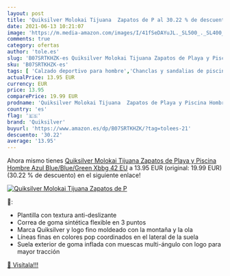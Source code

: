 ```yaml
---
layout: post
title: 'Quiksilver Molokai Tijuana  Zapatos de P al 30.22 % de descuento'
date: 2021-06-13 10:21:07
image: 'https://m.media-amazon.com/images/I/41fSeDAYuJL._SL500_._SL400_.jpg'
comments: true
category: ofertas
author: 'tole.es'
slug: 'B07SRTKHZK-es Quiksilver Molokai Tijuana Zapatos de Playa y Piscina...'
sku: 'B07SRTKHZK-es'
tags: [ 'Calzado deportivo para hombre','Chanclas y sandalias de piscina para hombre','Zapatillas y calzado deportivo para hombre','Zapatos','Zapatos para hombre','Zapatos y complementos','quiksilver','zapatos', ]
actualPrice: 13.95 EUR
currency: EUR
price: 13.95
comparePrice: 19.99 EUR
prodname: 'Quiksilver Molokai Tijuana  Zapatos de Playa y Piscina Hombre  Azul  Blue/Blue/Green Xbbg   42 EU'
country: 'es'
flag: '🇪🇸'
brand: 'Quiksilver'
buyurl: 'https://www.amazon.es/dp/B07SRTKHZK/?tag=tolees-21'
descuento: '30.22'
average: '13.95'
---
```


Ahora mismo tienes [Quiksilver Molokai Tijuana  Zapatos de Playa y Piscina Hombre  Azul  Blue/Blue/Green Xbbg   42 EU](https://www.amazon.es/dp/B07SRTKHZK/?tag=tolees-21) a 13.95 EUR (original: 19.99 EUR) (30.22 %  de descuento) en el siguiente enlace!

[![Quiksilver Molokai Tijuana  Zapatos de P](https://m.media-amazon.com/images/I/41fSeDAYuJL._SL500_._SL400_.jpg)](https://www.amazon.es/dp/B07SRTKHZK/?tag=tolees-21)

🔎:

- Plantilla con textura anti-deslizante
- Correa de goma sintética flexible en 3 puntos
- Marca Quiksilver y logo fino moldeado con la montaña y la ola
- Líneas finas en colores pop coordinados en el lateral de la suela
- Suela exterior de goma inflada con muescas multi-ángulo con logo para mayor tracción

[🛒 Visítala!!!](https://www.amazon.es/dp/B07SRTKHZK/?tag=tolees-21)
